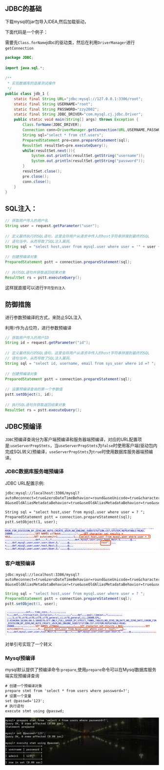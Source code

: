 ##  JDBC的基础

下载mysql的jar包导入IDEA,然后加载驱动，

下面代码是一个例子：

需要先`Class.forName`jdbc的驱动类，然后在利用`DriverManager`进行`getConnection`

```java
package JDBC;

import java.sql.*;

/**
 * 实现数据库的连接测试操作
 */
public class jdb_1 {
    static final String URL="jdbc:mysql://127.0.0.1:3306/root";
    static final String USERNAME="root";
    static final String PASSWORD="zzy2002";
    static final String JDBC_DRIVER="com.mysql.cj.jdbc.Driver";
    public static void main(String[] args) throws Exception {
        Class.forName(JDBC_DRIVER);
        Connection conn=DriverManager.getConnection(URL,USERNAME,PASSWORD);
        String sql="select * from ctf.users";
        PreparedStatement pre=conn.prepareStatement(sql);
        ResultSet resultSet=pre.executeQuery();
        while(resultSet.next()){
            System.out.println(resultSet.getString("username"));
            System.out.println(resultSet.getString("password"));
        }
        resultSet.close();
        pre.close();
        conn.close();
    }
}

```

##  SQL注入：

```java
// 获取用户传入的用户名
String user = request.getParameter("user");

// 定义最终执行的SQL语句，这里会将用户从请求中传入的host字符串拼接到最终的SQL
// 语句当中，从而导致了SQL注入漏洞。
String sql = "select host,user from mysql.user where user = '" + user + "'";

// 创建预编译对象
PreparedStatement pstt = connection.prepareStatement(sql);

// 执行SQL语句并获取返回结果对象
ResultSet rs = pstt.executeQuery();
```

这样就直接可以进行`字符型的注入`

##  防御措施

进行参数预编译的方式，来防止SQL注入

利用`?`作为占位符，进行参数预编译

```java
// 获取用户传入的用户ID
String id = request.getParameter("id");

// 定义最终执行的SQL语句，这里会将用户从请求中传入的host字符串拼接到最终的SQL
// 语句当中，从而导致了SQL注入漏洞。
String sql = "select id, username, email from sys_user where id =? ";

// 创建预编译对象
PreparedStatement pstt = connection.prepareStatement(sql);

// 设置预编译查询的第一个参数值
pstt.setObject(1, id);

// 执行SQL语句并获取返回结果对象
ResultSet rs = pstt.executeQuery();
```

##  JDBC预编译

`JDBC`预编译查询分为客户端预编译和服务器端预编译，对应的URL配置项是:`useServerPrepStmts`，当`useServerPrepStmts`为`false`时使用客户端(驱动包内完成SQL转义)预编译，`useServerPrepStmts`为`true`时使用数据库服务器端预编译。

### JDBC数据库服务端预编译

JDBC URL配置示例:

```text
jdbc:mysql://localhost:3306/mysql?autoReconnect=true&zeroDateTimeBehavior=round&useUnicode=true&characterEncoding=UTF-8&useOldAliasMetadataBehavior=true&useOldAliasMetadataBehavior=true&useSSL=false&useServerPrepStmts=true
```

```
String sql = "select host,user from mysql.user where user = ? ";
PreparedStatement pstt = connection.prepareStatement(sql);
pstt.setObject(1, user);
```

![image-20220828164834920](img/image-20220828164834920.png)

### 客户端预编译

```
jdbc:mysql://localhost:3306/mysql?autoReconnect=true&zeroDateTimeBehavior=round&useUnicode=true&characterEncoding=UTF-8&useOldAliasMetadataBehavior=true&useOldAliasMetadataBehavior=true&useSSL=false&useServerPrepStmts=false
```

```java
String sql = "select host,user from mysql.user where user = ? ";
PreparedStatement pstt = connection.prepareStatement(sql);
pstt.setObject(1, user);
```

![image-20220828164843441](img/image-20220828164843441.png)

对单引号实现了一个转义

###  	Mysql预编译

mysql默认提供了预编译命令:`prepare`,使用`prepare`命令可以在Mysql数据库服务端实现预编译查询

```mysql
# 创建一个预编译对象
prepare stmt from 'select * from users where password=?';
# 设置一个变量
set @passwd='123';
# 执行语句
execute stmt using @passwd;
```

![image-20220828165401538](img/image-20220828165401538.png)